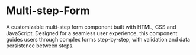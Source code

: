 # Multi-step-Form
A customizable multi-step form component built with HTML, CSS and JavaScript. Designed for a seamless user experience, this component guides users through complex forms step-by-step, with validation and data persistence between steps.
